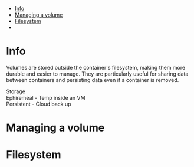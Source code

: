 - [Info](#info)
- [Managing a volume](#managing-a-volume)
- [Filesystem](#filesystem)
- [](#)

# Info
Volumes are stored outside the container's filesystem, making them more durable and easier to manage. They are particularly useful for sharing data between containers and persisting data even if a container is removed.

Storage  
Ephiremeal - Temp inside an VM  
Persistent - Cloud back up  


# Managing a volume




# Filesystem
